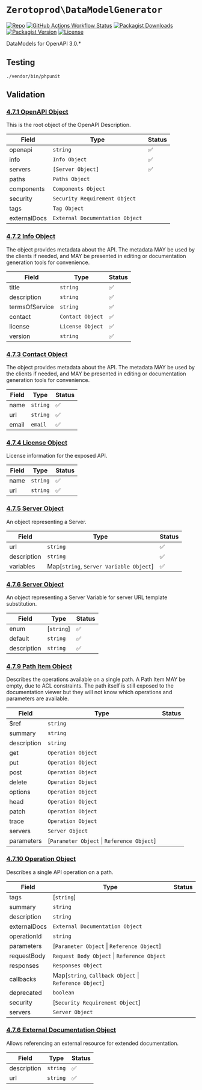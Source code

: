 # `Zerotoprod\DataModelGenerator`

[![Repo](https://img.shields.io/badge/github-gray?logo=github)](https://github.com/zero-to-prod/data-model-openapi30)
[![GitHub Actions Workflow Status](https://img.shields.io/github/actions/workflow/status/zero-to-prod/data-model-openapi30/test.yml?label=tests)](https://github.com/zero-to-prod/data-model-openapi30/actions)
[![Packagist Downloads](https://img.shields.io/packagist/dt/zero-to-prod/data-model-openapi30?color=blue)](https://packagist.org/packages/zero-to-prod/data-model-openapi30/stats)
[![Packagist Version](https://img.shields.io/packagist/v/zero-to-prod/data-model-openapi30?color=f28d1a)](https://packagist.org/packages/zero-to-prod/data-model-openapi30)
[![License](https://img.shields.io/packagist/l/zero-to-prod/data-model-openapi30?color=red)](https://github.com/zero-to-prod/data-model-openapi30/blob/main/LICENSE.md)

DataModels for OpenAPI 3.0.*

## Testing

```shell
./vendor/bin/phpunit
```

## Validation

### [4.7.1 OpenAPI Object](https://spec.openapis.org/oas/v3.0.4.html#openapi-object)

This is the root object of the OpenAPI Description.

| Field        | Type                            | Status             |
|--------------|---------------------------------|--------------------|
| openapi      | `string`                        | :white_check_mark: |
| info         | `Info Object`                   | :white_check_mark: |
| servers      | `[Server Object]`               | :white_check_mark: |
| paths        | `Paths Object`                  |                    |
| components   | `Components Object`             |                    |
| security     | `Security Requirement Object`   |                    |
| tags         | `Tag Object`                    |                    |
| externalDocs | `External Documentation Object` |                    |

### [4.7.2 Info Object](https://spec.openapis.org/oas/v3.0.4.html#info-object)

The object provides metadata about the API.
The metadata MAY be used by the clients if needed, and MAY be presented in editing or
documentation generation tools for convenience.

| Field          | Type             | Status             |
|----------------|------------------|--------------------|
| title          | `string`         | :white_check_mark: |
| description    | `string`         | :white_check_mark: |
| termsOfService | `string`         | :white_check_mark: |
| contact        | `Contact Object` | :white_check_mark: |
| license        | `License Object` | :white_check_mark: |
| version        | `string`         | :white_check_mark: |

### [4.7.3 Contact Object](https://spec.openapis.org/oas/v3.0.4.html#contact-object)

The object provides metadata about the API.
The metadata MAY be used by the clients if needed, and MAY be presented in editing or
documentation generation tools for convenience.

| Field | Type     | Status             |
|-------|----------|--------------------|
| name  | `string` | :white_check_mark: |
| url   | `string` | :white_check_mark: |
| email | `email`  | :white_check_mark: |

### [4.7.4 License Object](https://spec.openapis.org/oas/v3.0.4.html#license-object)

License information for the exposed API.

| Field | Type     | Status             |
|-------|----------|--------------------|
| name  | `string` | :white_check_mark: |
| url   | `string` | :white_check_mark: |

### [4.7.5 Server Object](https://spec.openapis.org/oas/v3.0.4.html#server-object)

An object representing a Server.

| Field       | Type                                    | Status             |
|-------------|-----------------------------------------|--------------------|
| url         | `string`                                | :white_check_mark: |
| description | `string`                                | :white_check_mark: |
| variables   | Map[`string`, `Server Variable Object`] | :white_check_mark: |

### [4.7.6 Server Object](https://spec.openapis.org/oas/v3.0.4.html#server-variable-object)

An object representing a Server Variable for server URL template substitution.

| Field       | Type       | Status             |
|-------------|------------|--------------------|
| enum        | [`string`] | :white_check_mark: |
| default     | `string`   | :white_check_mark: |
| description | `string`   | :white_check_mark: |

### [4.7.9 Path Item Object](https://spec.openapis.org/oas/v3.0.4.html#path-item-object)

Describes the operations available on a single path.
A Path Item MAY be empty, due to ACL constraints.
The path itself is still exposed to the documentation viewer but they will not know which operations and parameters are available.

| Field       | Type                                       | Status |
|-------------|--------------------------------------------|--------|
| $ref        | `string`                                   |        |
| summary     | `string`                                   |        |
| description | `string`                                   |        |
| get         | `Operation Object`                         |        |
| put         | `Operation Object`                         |        |
| post        | `Operation Object`                         |        |
| delete      | `Operation Object`                         |        |
| options     | `Operation Object`                         |        |
| head        | `Operation Object`                         |        |
| patch       | `Operation Object`                         |        |
| trace       | `Operation Object`                         |        |
| servers     | `Server Object`                            |        |
| parameters  | [`Parameter Object` \| `Reference Object`] |        |

### [4.7.10 Operation Object](https://spec.openapis.org/oas/v3.0.4.html#operation-object)

Describes a single API operation on a path.

| Field        | Type                                                   | Status |
|--------------|--------------------------------------------------------|--------|
| tags         | [`string`]                                             |        |
| summary      | `string`                                               |        |
| description  | `string`                                               |        |
| externalDocs | `External Documentation Object`                        |        |
| operationId  | `string`                                               |        |
| parameters   | [`Parameter Object` \| `Reference Object`]             |        |
| requestBody  | `Request Body Object` \| `Reference Object`            |        |
| responses    | `Responses Object`                                     |        |
| callbacks    | Map[`string`, `Callback Object` \| `Reference Object`] |        |
| deprecated   | `boolean`                                              |        |
| security     | [`Security Requirement Object`]                        |        |
| servers      | `Server Object`                                        |        |

### [4.7.6 External Documentation Object](https://spec.openapis.org/oas/v3.0.4.html#external-documentation-object)

Allows referencing an external resource for extended documentation.

| Field       | Type     | Status             |
|-------------|----------|--------------------|
| description | `string` | :white_check_mark: |
| url         | `string` | :white_check_mark: |
